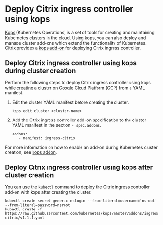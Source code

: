 # Deploy Citrix ingress controller using kops

[Kops](https://github.com/kubernetes/kops) (Kubernetes Operations) is a set of tools for creating and maintaining Kubernetes clusters in the cloud. Using kops, you can also deploy and manage cluster add-ons which extend the functionality of Kubernetes. Citrix provides a [kops add-on](https://github.com/kubernetes/kops/tree/master/addons/ingress-citrix) for deploying Citrix ingress controller.

## Deploy Citrix ingress controller using kops during cluster creation

Perform the following steps to deploy Citrix ingress controller using kops while creating a cluster on Google Cloud Platform (GCP) from a YAML manifest.

1.  Edit the cluster YAML manifest before creating the cluster.

		kops edit cluster <cluster-name>

1.  Add the Citrix ingress controller add-on specification to the cluster YAML manifest in the section `- spec.addons`.

		addons:
	  	   - manifest: ingress-citrix

For more information on how to enable an add-on during Kubernetes cluster creation, see [kops addon](https://github.com/kubernetes/kops/blob/master/docs/addons.md#installing-kubernetes-addons).

## Deploy Citrix ingress controller using kops after cluster creation

You can use the  `kubectl` command to deploy the Citrix ingress controller add-on with kops after creating the cluster.

	kubectl create secret generic nslogin --from-literal=username='nsroot' --from-literal=password=nsroot
	kubectl create -f https://raw.githubusercontent.com/kubernetes/kops/master/addons/ingress-citrix/v1.1.1.yaml
